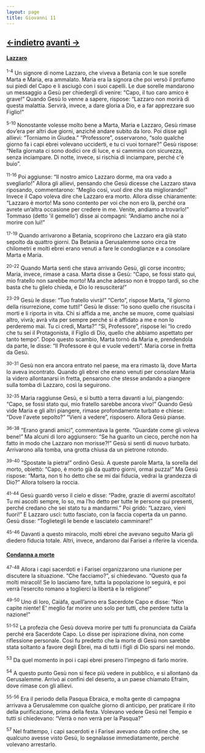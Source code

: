 ```yaml
---
layout: page
title: Giovanni 11
---
```

[<-indietro](gv10.html) [avanti ->](gv12.html)
--------------------------------
#### <a href="" id="lazzaro">Lazzaro</a>

<sup>1-4</sup> Un signore di nome Lazzaro, che viveva a Betania con le sue sorelle Marta e Maria, era ammalato. Maria era la signora che poi versò il profumo sui piedi del Capo e li asciugò con i suoi capelli. Le due sorelle mandarono un messaggio a Gesù per chiedergli di venire: “Capo, il tuo caro amico è grave!” Quando Gesù lo venne a sapere, rispose: “Lazzaro non morirà di questa malattia. Servirà, invece, a dare gloria a Dio, e a far apprezzare suo Figlio!”

<sup>5-10</sup> Nonostante volesse molto bene a Marta, Maria e Lazzaro, Gesù rimase dov’era per altri due giorni, anziché andare subito da loro. Poi disse agli allievi: “Torniamo in Giudea.” “Professore”, osservarono, “solo qualche giorno fa i capi ebrei volevano ucciderti, e tu ci vuoi tornare?” Gesù rispose: “Nella giornata ci sono dodici ore di luce, e si cammina con sicurezza, senza inciampare. Di notte, invece, si rischia di inciampare, perché c'è buio”.

<sup>11-16</sup> Poi aggiunse: “Il nostro amico Lazzaro dorme, ma ora vado a svegliarlo!” Allora gli allievi, pensando che Gesù dicesse che Lazzaro stava riposando, commentarono: “Meglio così, vuol dire che sta migliorando!” Invece il Capo voleva dire che Lazzaro era morto. Allora disse chiaramente: “Lazzaro è morto! Ma sono contento per voi che non ero là, perché ora avrete un’altra occasione per credere in me. Venite, andiamo a trovarlo!” Tommaso (detto 'il gemello') disse ai compagni: “Andiamo anche noi a morire con lui!”

<sup>17-19</sup> Quando arrivarono a Betania, scoprirono che Lazzaro era già stato sepolto da quattro giorni. Da Betania a Gerusalemme sono circa tre chilometri e molti ebrei erano venuti a fare le condoglianze e a consolare Marta e Maria.

<sup>20-22</sup> Quando Marta sentì che stava arrivando Gesù, gli corse incontro; Maria, invece, rimase a casa. Marta disse a Gesù: “Capo, se fossi stato qui, mio fratello non sarebbe morto! Ma anche adesso non è troppo tardi, so che basta che tu glielo chieda, e Dio lo resusciterà!”

<sup>23-29</sup> Gesù le disse: “Tuo fratello vivrà!” “Certo”, rispose Marta, “il giorno della risurrezione, come tutti!” Gesù le disse: “Io sono quello che risuscita i morti e li riporta in vita. Chi si affida a me, anche se muore, come qualsiasi altro, vivrà; avrà vita per sempre perché si è affidato a me e non lo perderemo mai. Tu ci credi, Marta?” “Sì, Professore”, rispose lei “Io credo che tu sei il Protagonista, il Figlio di Dio, quello che abbiamo aspettato per tanto tempo”. Dopo questo scambio, Marta tornò da Maria e, prendendola da parte, le disse: “Il Professore è qui e vuole vederti”. Maria corse in fretta da Gesù.

<sup>30-31</sup> Gesù non era ancora entrato nel paese, ma era rimasto là, dove Marta lo aveva incontrato. Quando gli ebrei che erano venuti per consolare Maria la videro allontanarsi in fretta, pensarono che stesse andando a piangere sulla tomba di Lazzaro, così la seguirono.

<sup>32-35</sup> Maria raggiunse Gesù, e si buttò a terra davanti a lui, piangendo: “Capo, se fossi stato qui, mio fratello sarebbe ancora vivo!” Quando Gesù vide Maria e gli altri piangere, rimase profondamente turbato e chiese: “Dove l'avete sepolto?” “Vieni a vedere”, risposero. Allora Gesù pianse.

<sup>36-38</sup> “Erano grandi amici”, commentava la gente. “Guardate come gli voleva bene!” Ma alcuni di loro aggiunsero: “Se ha guarito un cieco, perché non ha fatto in modo che Lazzaro non morisse?!” Gesù si sentì di nuovo turbato. Arrivarono alla tomba, una grotta chiusa da un pietrone rotondo.

<sup>39-40</sup> “Spostate la pietra!” ordinò Gesù. A queste parole Marta, la sorella del morto, obiettò: “Capo, è morto già da quattro giorni, ormai puzza!” Ma Gesù rispose: “Marta, non ti ho detto che se mi dai fiducia, vedrai la grandezza di Dio?” Allora tolsero la roccia.

<sup>41-44</sup> Gesù guardò verso il cielo e disse: “Padre, grazie di avermi ascoltato! Tu mi ascolti sempre, lo so, ma l’ho detto per tutte le persone qui presenti, perché credano che sei stato tu a mandarmi.” Poi gridò: “Lazzaro, vieni fuori!” E Lazzaro uscì: tutto fasciato, con la faccia coperta da un panno. Gesù disse: “Toglietegli le bende e lasciatelo camminare!”

<sup>45-46</sup> Davanti a questo miracolo, molti ebrei che avevano seguito Maria gli diedero fiducia totale. Altri, invece, andarono dai Farisei a riferire la vicenda.

#### <a href="" id="condanna_a_morte">Condanna a morte</a>

<sup>47-48</sup> Allora i capi sacerdoti e i Farisei organizzarono una riunione per discutere la situazione. “Che facciamo?”, si chiedevano. “Questo qua fa molti miracoli! Se lo lasciamo fare, tutta la popolazione lo seguirà, e poi verrà l’esercito romano a toglierci la libertà e la religione!”

<sup>49-50</sup> Uno di loro, Caiàfa, quell’anno era Sacerdote Capo e disse: “Non capite niente! E' meglio far morire uno solo per tutti, che perdere tutta la nazione!”

<sup>51-52</sup> La profezia che Gesù doveva morire per tutti fu pronunciata da Caiàfa perché era Sacerdote Capo. Lo disse per ispirazione divina, non come riflessione personale. Così fu predetto che la morte di Gesù non sarebbe stata soltanto a favore degli Ebrei, ma di tutti i figli di Dio sparsi nel mondo.

<sup>53</sup> Da quel momento in poi i capi ebrei presero l'impegno di farlo morire.

<sup>54</sup> A questo punto Gesù non si fece più vedere in pubblico, e si allontanò da Gerusalemme. Arrivò ai confini del deserto, a un paese chiamato Efraim, dove rimase con gli allievi.

<sup>55-56</sup> Era il periodo della Pasqua Ebraica, e molta gente di campagna arrivava a Gerusalemme con qualche giorno di anticipo, per praticare il rito della purificazione, prima della festa. Volevano vedere Gesù nel Tempio e tutti si chiedevano: “Verrà o non verrà per la Pasqua?”

<sup>57</sup> Nel frattempo, i capi sacerdoti e i Farisei avevano dato ordine che, se qualcuno avesse visto Gesù, lo segnalasse immediatamente, perché volevano arrestarlo.


